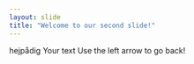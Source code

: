 ```yaml
---
layout: slide
title: "Welcome to our second slide!"
---
```

hejpådig
Your text
Use the left arrow to go back!
